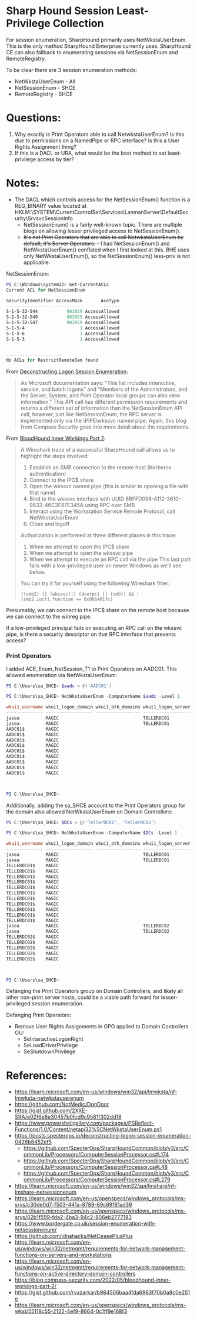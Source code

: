 # Sharp Hound Session Least-Privilege Collection

For session enumeration, SharpHound primarily uses NetWkstaUserEnum. This is the only method SharpHound Enterprise currently uses. SharpHound CE can also fallback to enumerating sessions via NetSessionEnum and RemoteRegistry.

To be clear there are 3 session enumeration methods:

- NetWkstaUserEnum - All
- NetSessionEnum - SHCE
- RemoteRegistry - SHCE

# Questions:

1. Why exactly is Print Operators able to call NetwkstaUserEnum? Is this due to permissions on a NamedPipe or RPC interface? Is this a User Rights Assignment thing?
2. If this is a DACL or URA, what would be the best method to set least-privilege access by tier?

# Notes:

- The DACL which controls access for the NetSessionEnum() function is a REG_BINARY value located at HKLM:\SYSTEM\CurrentControlSet\Services\LanmanServer\DefaultSecurity\SrvsvcSessionInfo
  - NetSessionEnum() is a fairly well-known topic. There are multiple blogs on allowing lesser privileged access to NetSessionEnum().
  - ~~It's not Print Operators that are able to call NetwkstaUserEnum by default, it's Server Operators.~~ - I had NetSessionEnum() and NetWkstaUserEnum() conflated when I first looked at this. BHE uses only NetWkstaUserEnum(), so the NetSessionEnum() less-priv is not applicable.

NetSessionEnum:

```PowerShell
PS C:\Windows\system32> Get-CurrentACLs
Current ACL for NetSessionEnum

SecurityIdentifier AccessMask       AceType
------------------ ----------       -------
S-1-5-32-544           983059 AccessAllowed
S-1-5-32-549           983059 AccessAllowed
S-1-5-32-547           983059 AccessAllowed
S-1-5-4                     1 AccessAllowed
S-1-5-6                     1 AccessAllowed
S-1-5-3                     1 AccessAllowed


---------------------
No ACLs for RestrictRemoteSam found
```

From [Deconstructing Logon Session Enumeration](https://posts.specterops.io/deconstructing-logon-session-enumeration-0426b8452ef5):

> As Microsoft documentation says: “This list includes interactive, service, and batch logons” and “Members of the Administrators, and the Server, System, and Print Operator local groups can also view information.” This API call has different permission requirements and returns a different set of information than the NetSessionEnum API call; however, just like NetSessionEnum, the RPC server is implemented only via the \PIPE\wkssvc named pipe. Again, this blog from Compass Security goes into more detail about the requirements.

From [BloodHound Inner Workings Part 2](https://blog.compass-security.com/2022/05/bloodhound-inner-workings-part-2/):

> A Wireshark trace of a successful SharpHound call allows us to highlight the steps involved:
>
> 1. Establish an SMB connection to the remote host (Kerberos authentication)
> 2. Connect to the IPC$ share
> 3. Open the wkssvc named pipe (this is similar to opening a file with that name)
> 4. Bind to the wkssvc interface with UUID 6BFFD098-A112-3610-9833-46C3F87E345A using RPC over SMB
> 5. Interact using the Workstation Service Remote Protocol, call NetWkstaUserEnum
> 6. Close and logoff
>
> Authorization is performed at three different places in this trace:
>
> 1.  When we attempt to open the IPC$ share
> 2.  When we attempt to open the wkssvc pipe
> 3.  When we attempt to execute an RPC call via the pipe
>     This last part fails with a low-privileged user on newer Windows as we’ll see below.
>
> You can try it for yourself using the following Wireshark filter:
>
> ```
> ((smb2) || (wkssvc)|| (dcerpc) || (smb)) && !(smb2.ioctl.function == 0x001401fc)
> ```

Presumably, we can connect to the IPC$ share on the remote host because we can connect to the winreg pipe.

If a low-privileged principal fails on executing an RPC call on the wkssvc pipe, is there a security descriptor on that RPC interface that prevents access?

### Print Operators

I added ACE_Enum_NetSession_T1 to Print Operators on AADC01. This allowed enumeration via NetWkstaUserEnum:

```PowerShell
PS C:\Users\sa_SHCE> $aadc = @('AADC01')

PS C:\Users\sa_SHCE> NetWkstaUserEnum -ComputerName $aadc -Level 1

wkui1_username wkui1_logon_domain wkui1_oth_domains wkui1_logon_server
-------------- ------------------ ----------------- ------------------
jasea          MAGIC                                TELLERDC01
jasea          MAGIC                                TELLERDC01
AADC01$        MAGIC
AADC01$        MAGIC
AADC01$        MAGIC
AADC01$        MAGIC
AADC01$        MAGIC
AADC01$        MAGIC
AADC01$        MAGIC
AADC01$        MAGIC
AADC01$        MAGIC



PS C:\Users\sa_SHCE>
```

Additionally, adding the sa_SHCE account to the Print Operators group for the domain also allowed NetWkstaUserEnum on Domain Controllers:

```PowerShell
PS C:\Users\sa_SHCE> $DCs = @('TellerDC01', 'TellerDC02')

PS C:\Users\sa_SHCE> NetWkstaUserEnum -ComputerName $DCs -Level 1

wkui1_username wkui1_logon_domain wkui1_oth_domains wkui1_logon_server
-------------- ------------------ ----------------- ------------------
jasea          MAGIC                                TELLERDC01
jasea          MAGIC                                TELLERDC01
TELLERDC01$    MAGIC
TELLERDC01$    MAGIC
TELLERDC01$    MAGIC
TELLERDC01$    MAGIC
TELLERDC01$    MAGIC
TELLERDC01$    MAGIC
TELLERDC01$    MAGIC
TELLERDC01$    MAGIC
TELLERDC01$    MAGIC
TELLERDC01$    MAGIC
TELLERDC01$    MAGIC
jasea          MAGIC                                TELLERDC02
jasea          MAGIC                                TELLERDC02
TELLERDC02$    MAGIC
TELLERDC02$    MAGIC
TELLERDC02$    MAGIC
TELLERDC02$    MAGIC
TELLERDC02$    MAGIC



PS C:\Users\sa_SHCE>
```

Defanging the Print Operators group on Domain Controllers, and likely all other non-print server hosts, could be a viable path forward for lesser-privileged session enumeration.

Defanging Print Operators:

- Remove User Rights Assignments in GPO applied to Domain Controllers OU:
  - SeInteractiveLogonRight
  - SeLoadDriverPrivilege
  - SeShutdownPrivilege

# References:

- https://learn.microsoft.com/en-us/windows/win32/api/lmwksta/nf-lmwksta-netwkstauserenum
- https://github.com/NotMedic/DogDoor
- https://gist.github.com/2XXE-SRA/e02f6e8e30457b0fcd9c9581f302dd18
- https://www.powershellgallery.com/packages/PSReflect-Functions/1.0/Content/netapi32%5CNetWkstaUserEnum.ps1
- https://posts.specterops.io/deconstructing-logon-session-enumeration-0426b8452ef5
  - https://github.com/SpecterOps/SharpHoundCommon/blob/v3/src/CommonLib/Processors/ComputerSessionProcessor.cs#L174
  - https://github.com/SpecterOps/SharpHoundCommon/blob/v3/src/CommonLib/Processors/ComputerSessionProcessor.cs#L48
  - https://github.com/SpecterOps/SharpHoundCommon/blob/v3/src/CommonLib/Processors/ComputerSessionProcessor.cs#L279
- https://learn.microsoft.com/en-us/windows/win32/api/lmshare/nf-lmshare-netsessionenum
- https://learn.microsoft.com/en-us/openspecs/windows_protocols/ms-srvs/c30de0d7-f503-441a-8789-89c69f81ad39
- https://learn.microsoft.com/en-us/openspecs/windows_protocols/ms-srvs/02b1f559-fda2-4ba3-94c2-806eb2777183
- https://www.bordergate.co.uk/session-enumeration-with-netsessionenum/
- https://github.com/idnahacks/NetCeasePlusPlus
- https://learn.microsoft.com/en-us/windows/win32/netmgmt/requirements-for-network-management-functions-on-servers-and-workstations
- https://learn.microsoft.com/en-us/windows/win32/netmgmt/requirements-for-network-management-functions-on-active-directory-domain-controllers
- https://blog.compass-security.com/2022/05/bloodhound-inner-workings-part-2/
- https://gist.github.com/rvazarkar/b984506baa4fda6963f70b0a8c0e251e
- https://learn.microsoft.com/en-us/openspecs/windows_protocols/ms-wkst/55118c55-2122-4ef9-8664-0c1ff9e168f3
